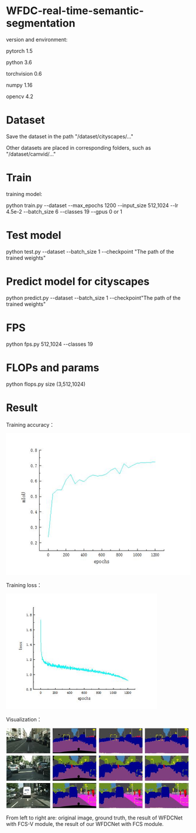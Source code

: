 # WFDC-real-time-semantic-segmentation
version and environment:

pytorch 1.5

python 3.6

torchvision 0.6

numpy 1.16

opencv 4.2
# Dataset

Save the dataset in the path "/dataset/cityscapes/..." 

Other datasets are placed in corresponding folders, such as "/dataset/camvid/..."
# Train
training model:

python train.py --dataset  --max_epochs 1200 --input_size 512,1024 --lr 4.5e-2 --batch_size 6 --classes 19 --gpus 0 or 1



# Test model
python test.py --dataset   --batch_size 1 --checkpoint "The path of the trained weights"

# Predict model for cityscapes
 python predict.py --dataset --batch_size 1 --checkpoint"The path of the trained weights"
 
# FPS 
python fps.py 512,1024 --classes 19
# FLOPs and params
python flops.py   size (3,512,1024)

# Result
Training accuracy：

![image](https://github.com/haoxj123/WFDC-real-time-semantic-segmentation/blob/main/visualization/fig0.jpg)


Training loss：

![image](https://github.com/haoxj123/WFDC-real-time-semantic-segmentation/blob/main/visualization/fig1.jpg)

Visualization：

![image](https://github.com/haoxj123/WFDC-real-time-semantic-segmentation/blob/main/visualization/fig2.jpg)

From left to right are: original image, ground truth, the result of WFDCNet with FCS-V module, the result of our WFDCNet with FCS module.
